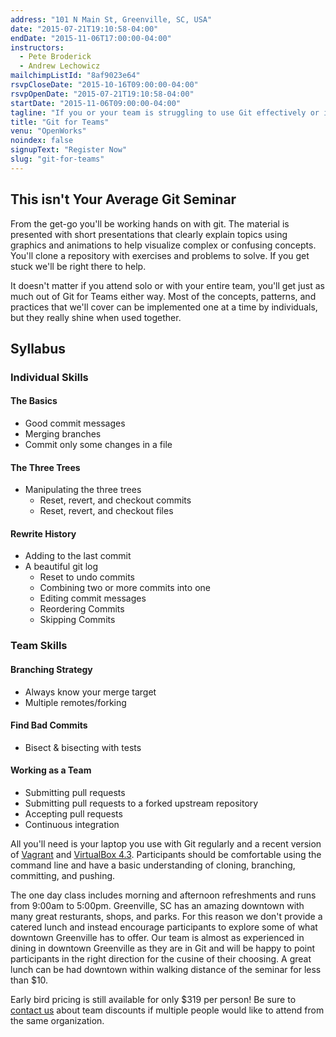 ```yaml
---
address: "101 N Main St, Greenville, SC, USA"
date: "2015-07-21T19:10:58-04:00"
endDate: "2015-11-06T17:00:00-04:00"
instructors:
  - Pete Broderick
  - Andrew Lechowicz
mailchimpListId: "8af9023e64"
rsvpCloseDate: "2015-10-16T09:00:00-04:00"
rsvpOpenDate: "2015-07-21T19:10:58-04:00"
startDate: "2015-11-06T09:00:00-04:00"
tagline: "If you or your team is struggling to use Git effectively or if you know you could get more from your VCS, this class is for you."
title: "Git for Teams"
venu: "OpenWorks"
noindex: false
signupText: "Register Now"
slug: "git-for-teams"
---
```


## This isn't Your Average Git Seminar

From the get-go you'll be working hands on with git. The material is presented with short presentations that clearly explain topics using graphics and animations to help visualize complex or confusing concepts. You'll clone a repository with exercises and problems to solve. If you get stuck we'll be right there to help.

It doesn't matter if you attend solo or with your entire team, you'll get just as much out of Git for Teams either way. Most of the concepts, patterns, and practices that we'll cover can be implemented one at a time by individuals, but they really shine when used together.

## Syllabus

### Individual Skills

#### The Basics

  * Good commit messages
  * Merging branches
  * Commit only some changes in a file

#### The Three Trees

  * Manipulating the three trees
	* Reset, revert, and checkout commits
	* Reset, revert, and checkout files

#### Rewrite History

  * Adding to the last commit
  * A beautiful git log
    * Reset to undo commits
    * Combining two or more commits into one
    * Editing commit messages
    * Reordering Commits
    * Skipping Commits

### Team Skills

#### Branching Strategy

  * Always know your merge target
  * Multiple remotes/forking

#### Find Bad Commits

  * Bisect & bisecting with tests

#### Working as a Team

  * Submitting pull requests
  * Submitting pull requests to a forked upstream repository
  * Accepting pull requests
  * Continuous integration

<!--more-->

All you'll need is your laptop you use with Git regularly and a recent version of <a href="http://www.vagrantup.com/downloads.html" target="_blank">Vagrant</a> and <a href="https://www.virtualbox.org/wiki/Download_Old_Builds_4_3" target="_blank">VirtualBox 4.3</a>. Participants should be comfortable using the command line and have a basic understanding of cloning, branching, committing, and pushing.

The one day class includes morning and afternoon refreshments and runs from 9:00am to 5:00pm. Greenville, SC has an amazing downtown with many great resturants, shops, and parks. For this reason we don't provide a catered lunch and instead encourage participants to explore some of what downtown Greenville has to offer. Our team is almost as experienced in dining in downtown Greenville as they are in Git and will be happy to point participants in the right direction for the cusine of their choosing. A great lunch can be had downtown within walking distance of the seminar for less than $10.

Early bird pricing is still available for only $319 per person! Be sure to <a href="mailto:training@simmplybinary.com">contact us</a> about team discounts if multiple people would like to attend from the same organization.
